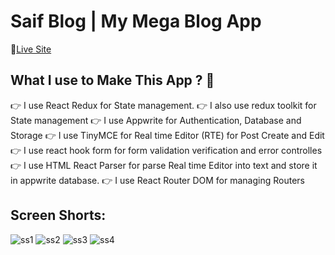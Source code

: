 # Saif Blog | My Mega Blog App

🔗[Live Site](https://saif-blog-saifullah72437s-projects.vercel.app/)

## What I use to Make This App ? 🤔 
👉 I use React Redux for State management.
👉 I also use redux toolkit for State management
👉 I use Appwrite for Authentication, Database and Storage
👉 I use TinyMCE for Real time Editor (RTE) for Post Create and Edit
👉 I use react hook form for form validation verification and error controlles
👉 I use HTML React Parser for parse Real time Editor into text and store it in appwrite database.
👉 I use React Router DOM for managing Routers


## Screen Shorts:

![ss1](https://github.com/saifullah72437/Saif-Blog/assets/73275780/bcf748c0-262f-44bd-accf-8cfc3555fc70)
![ss2](https://github.com/saifullah72437/Saif-Blog/assets/73275780/558908bf-4448-40ce-a466-8992119c74f0)
![ss3](https://github.com/saifullah72437/Saif-Blog/assets/73275780/72e6f6f2-2c3e-4853-8044-307235c4f348)
![ss4](https://github.com/saifullah72437/Saif-Blog/assets/73275780/afa05917-cb0e-4590-9764-324520fe8eba)

